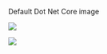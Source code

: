 Default Dot Net Core image

[![](https://images.microbadger.com/badges/image/imdocker1/dotnet-core2.svg)](https://microbadger.com/images/imdocker1/dotnet-core2 "Get your own image badge on microbadger.com")

[![](https://images.microbadger.com/badges/version/imdocker1/dotnet-core2.svg)](https://microbadger.com/images/imdocker1/dotnet-core2 "Get your own version badge on microbadger.com")
